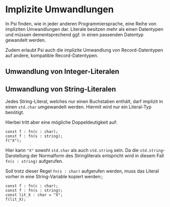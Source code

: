 # Implizite Umwandlungen

In Psi finden, wie in jeder anderen Programmiersprache, eine Reihe von impliziten Umwandlungen dar.
Literale besitzen mehr als einen Datentypen und müssen dementsprechend ggf. in einen passenden
Datentyp gewandelt werden.

Zudem erlaubt Psi auch die implizite Umwandlung von Record-Datentypen auf andere, kompatible Record-Datentypen.

## Umwandlung von Integer-Literalen



## Umwandlung von String-Literalen

Jedes String-Literal, welches nur einen Buchstaben enthält, darf implizit in einen `std.char` umgewandelt werden.
Hiermit wird nur ein Literal-Typ benötigt.

Hierbei tritt aber eine mögliche Doppeldeutigkeit auf:

```psi
const f : fn(c : char);
const f : fn(s : string);
f("X");
```

Hier kann `"X"` sowohl `std.char` als auch `std.string` sein. Da die `std.string`-Darstellung der Normalform des Stringliterals
entspricht wird in diesem Fall `fn(c : string)` aufgerufen.

Soll trotz dieser Regel `fn(s : char)` aufgerufen werden, muss das Literal vorher in eine String-Variable kopiert werden:;

```psi
const f : fn(c : char);
const f : fn(s : string);
const lit_X : char = "X";
f(lit_X);
```